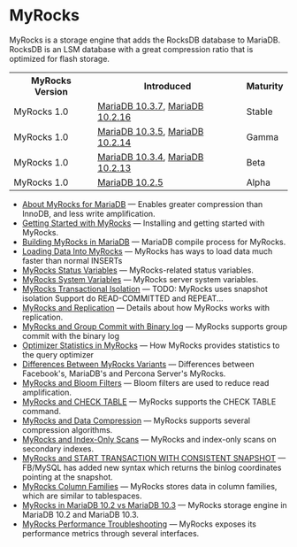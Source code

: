 # MyRocks

MyRocks is a storage engine that adds the RocksDB database to MariaDB. RocksDB is an LSM database with a great compression ratio that is optimized for flash storage.

<table><tbody><tr><th>MyRocks Version</th><th>Introduced</th><th>Maturity</th></tr>
<tr><td>MyRocks  1.0</td><td><a href="/kb/en/mariadb-1037-release-notes/">MariaDB 10.3.7</a>, <a href="/kb/en/mariadb-10216-release-notes/">MariaDB 10.2.16</a></td><td>Stable</td></tr>
<tr><td>MyRocks  1.0</td><td><a href="/kb/en/mariadb-1035-release-notes/">MariaDB 10.3.5</a>, <a href="/kb/en/mariadb-10214-release-notes/">MariaDB 10.2.14</a></td><td>Gamma</td></tr>
<tr><td>MyRocks  1.0</td><td><a href="/kb/en/mariadb-1034-release-notes/">MariaDB 10.3.4</a>, <a href="/kb/en/mariadb-10213-release-notes/">MariaDB 10.2.13</a></td><td>Beta</td></tr>
<tr><td>MyRocks  1.0</td><td><a href="/kb/en/mariadb-1025-release-notes/">MariaDB 10.2.5</a></td><td>Alpha</td></tr>
</tbody></table>

- [About MyRocks for MariaDB](/columns-storage-engines-and-plugins/storage-engines/myrocks/about-myrocks-for-mariadb/) — Enables greater compression than InnoDB, and less write amplification.
- [Getting Started with MyRocks](/columns-storage-engines-and-plugins/storage-engines/myrocks/getting-started-with-myrocks/) — Installing and getting started with MyRocks.
- [Building MyRocks in MariaDB](/columns-storage-engines-and-plugins/storage-engines/myrocks/building-myrocks-in-mariadb/) — MariaDB compile process for MyRocks.
- [Loading Data Into MyRocks](/columns-storage-engines-and-plugins/storage-engines/myrocks/loading-data-into-myrocks/) — MyRocks has ways to load data much faster than normal INSERTs
- [MyRocks Status Variables](/columns-storage-engines-and-plugins/storage-engines/myrocks/myrocks-status-variables/) — MyRocks-related status variables.
- [MyRocks System Variables](/columns-storage-engines-and-plugins/storage-engines/myrocks/myrocks-system-variables/) — MyRocks server system variables.
- [MyRocks Transactional Isolation](/columns-storage-engines-and-plugins/storage-engines/myrocks/myrocks-transactional-isolation/) — TODO: 
MyRocks uses snapshot isolation
Support do READ-COMMITTED and REPEAT...
- [MyRocks and Replication](/columns-storage-engines-and-plugins/storage-engines/myrocks/myrocks-and-replication/) — Details about how MyRocks works with replication.
- [MyRocks and Group Commit with Binary log](/columns-storage-engines-and-plugins/storage-engines/myrocks/myrocks-and-group-commit-with-binary-log/) — MyRocks supports group commit with the binary log
- [Optimizer Statistics in MyRocks](/columns-storage-engines-and-plugins/storage-engines/myrocks/optimizer-statistics-in-myrocks/) — How MyRocks provides statistics to the query optimizer
- [Differences Between MyRocks Variants](/columns-storage-engines-and-plugins/storage-engines/myrocks/differences-between-myrocks-variants/) — Differences between Facebook's, MariaDB's and Percona Server's MyRocks.
- [MyRocks and Bloom Filters](/columns-storage-engines-and-plugins/storage-engines/myrocks/myrocks-and-bloom-filters/) — Bloom filters are used to reduce read amplification.
- [MyRocks and CHECK TABLE](/columns-storage-engines-and-plugins/storage-engines/myrocks/myrocks-and-check-table/) — MyRocks supports the CHECK TABLE command.
- [MyRocks and Data Compression](/columns-storage-engines-and-plugins/storage-engines/myrocks/myrocks-and-data-compression/) — MyRocks supports several compression algorithms.
- [MyRocks and Index-Only Scans](/columns-storage-engines-and-plugins/storage-engines/myrocks/myrocks-and-index-only-scans/) — MyRocks and index-only scans on secondary indexes.
- [MyRocks and START TRANSACTION WITH CONSISTENT SNAPSHOT](/columns-storage-engines-and-plugins/storage-engines/myrocks/myrocks-and-start-transaction-with-consistent-snapshot/) — FB/MySQL has added new syntax which returns the binlog coordinates pointing at the snapshot.
- [MyRocks Column Families](/columns-storage-engines-and-plugins/storage-engines/myrocks/myrocks-column-families/) — MyRocks stores data in column families, which are similar to tablespaces.
- [MyRocks in MariaDB 10.2 vs MariaDB 10.3](/columns-storage-engines-and-plugins/storage-engines/myrocks/myrocks-in-mariadb-102-vs-mariadb-103/) — MyRocks storage engine in MariaDB 10.2 and MariaDB 10.3.
- [MyRocks Performance Troubleshooting](/columns-storage-engines-and-plugins/storage-engines/myrocks/myrocks-performance-troubleshooting/) — MyRocks exposes its performance metrics through several interfaces.